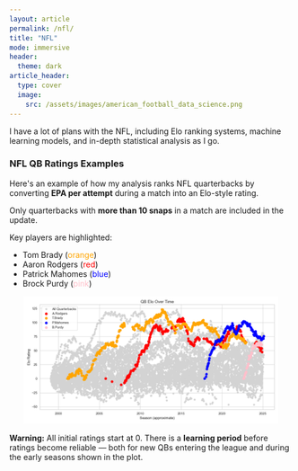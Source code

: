 ```yaml
---
layout: article
permalink: /nfl/
title: "NFL"
mode: immersive
header:
  theme: dark
article_header:
  type: cover
  image:
    src: /assets/images/american_football_data_science.png
---
```


I have a lot of plans with the NFL, including Elo ranking systems, machine learning models, and in-depth statistical analysis as I go.


### NFL QB Ratings Examples

Here's an example of how my analysis ranks NFL quarterbacks by converting **EPA per attempt** during a match into an Elo-style rating.

Only quarterbacks with **more than 10 snaps** in a match are included in the update.

Key players are highlighted:
  - Tom Brady (<span style="color:orange;">orange</span>)
  - Aaron Rodgers (<span style="color:red;">red</span>)
  - Patrick Mahomes (<span style="color:blue;">blue</span>)
  - Brock Purdy (<span style="color:pink;">pink</span>)

<p align="center">
  <img src="/assets/images/qb_elo_fig.png" alt="Quarterback Elo Ratings since 1999" width="90%">
</p>

**Warning:** All initial ratings start at 0. There is a **learning period** before ratings become reliable — both for new QBs entering the league and during the early seasons shown in the plot.
